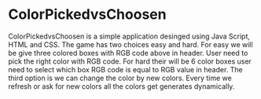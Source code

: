 # ColorPickedvsChoosen
ColorPickedvsChoosen is a simple application desinged using Java Script, HTML and CSS.
The game has two choices easy and hard.
For easy we will be give three colored boxes with RGB code above in header. User need to pick the right color with RGB code.
For hard their will be 6 color boxes user need to select which box RGB code is equal to RGB value in header.
The third option is we can change the color by new colors.
Every time we refresh or ask for new colors all the colors get generates dynamically.
